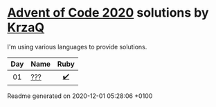 [Advent of Code 2020](https://adventofcode.com) solutions by [KrzaQ][kq]
========================

I'm using various languages to provide solutions.

| Day | Name | Ruby |
|:---:|:---|:---:|
| 01 | [???][day01] | [:heavy_check_mark:](solutions/day01/main.rb) |

[day01]: https://adventofcode.com/2020/day/1

[kq]: https://dev.krzaq.cc

Readme generated on 2020-12-01 05:28:06 +0100
